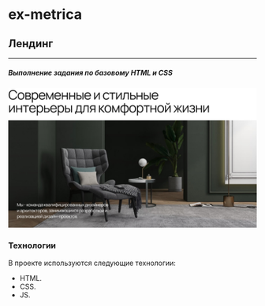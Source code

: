 # ex-metrica

## Лендинг

---

##### Выполнение задания по базовому HTML и CSS

[![N|Solid](https://github.com/Petr791/ex-metrica/blob/main/img/for_README.md/for_readme.jpeg)](https://petr791.github.io/ex-metrica/)

### Технологии

В проекте используются следующие технологии:

- HTML.
- CSS.
- JS.
